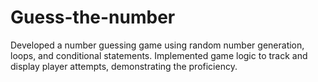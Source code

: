 # Guess-the-number
Developed a number guessing game using random number generation, loops, and conditional statements.
Implemented game logic to track and display player attempts, demonstrating the proficiency.
